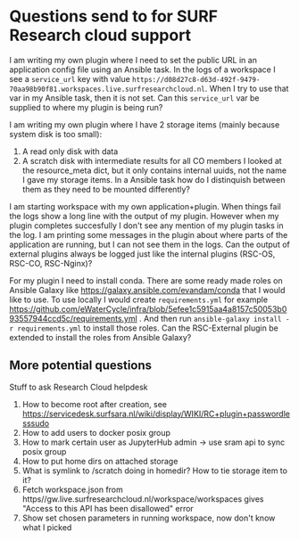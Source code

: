 # Questions send to for SURF Research cloud support

I am writing my own plugin where I need to set the public URL in an application config file using an Ansible task.
In the logs of a workspace I see a `service_url` key with value `https://d08d27c8-d63d-492f-9479-70aa98b90f81.workspaces.live.surfresearchcloud.nl`.
When I try to use that var in my Ansible task, then it is not set.
Can this `service_url` var be supplied to where my plugin is being run?

I am writing my own plugin where I have 2 storage items (mainly because system disk is too small):
1. A read only disk with data
2. A scratch disk with intermediate results for all CO members
I looked at the resource_meta dict, but it only contains internal uuids, not the name I gave my storage items.
In a Ansible task how do I distinquish between them as they need to be mounted differently?

I am starting workspace with my own application+plugin. When things fail the logs show a long line with the output of my plugin.
However when my plugin completes succesfully I don't see any mention of my plugin tasks in the log.
I am printing some messages in the plugin about where parts of the application are running, but I can not see them in the logs.
Can the output of external plugins always be logged just like the internal plugins (RSC-OS, RSC-CO, RSC-Nginx)?

For my plugin I need to install conda. There are some ready made roles on Ansible Galaxy like https://galaxy.ansible.com/evandam/conda that I would like to use.
To use locally I would create `requirements.yml` for example https://github.com/eWaterCycle/infra/blob/5efee1c5915aa4a8157c50053b093557944ccd5c/requirements.yml . And then run `ansible-galaxy install -r requirements.yml` to install those roles. Can the RSC-External plugin be extended to install the roles from Ansible Galaxy?

## More potential questions

Stuff to ask Research Cloud helpdesk

1. How to become root after creation, see https://servicedesk.surfsara.nl/wiki/display/WIKI/RC+plugin+passwordlesssudo
2. How to add users to docker posix group
3. How to mark certain user as JupyterHub admin -> use sram api to sync posix group
4. How to put home dirs on attached storage
5. What is symlink to /scratch doing in homedir? How to tie storage item to it?
6. Fetch workspace.json from https//gw.live.surfresearchcloud.nl/workspace/workspaces gives "Access to this API has been disallowed" error
7. Show set chosen parameters in running workspace, now don't know what I picked
